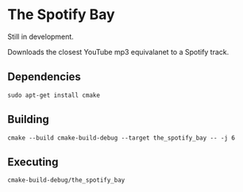# The Spotify Bay

Still in development.

Downloads the closest YouTube mp3 equivalanet to a Spotify track.

## Dependencies
```
sudo apt-get install cmake
```

## Building
```
cmake --build cmake-build-debug --target the_spotify_bay -- -j 6
```

## Executing
```
cmake-build-debug/the_spotify_bay 
```
